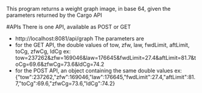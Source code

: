 This program returns a weight graph image, in base 64, given the parameters returned by the Cargo API

#APIs
There is one API, available as POST or GET
- http://localhost:8081/api/graph
The parameters are
- for the GET API, the double values of tow, zfw, law, fwdLimit, aftLimit, toCg, zfwCg, ldCg
ex:  tow=237262&zfw=169046&law=176645&fwdLimit=27.4&aftLimit=81.7&toCg=69.6&zfwCg=73.6&ldCg=74.2
- for the POST API, an object containing the same double values
ex: {"tow":237262,"zfw":169046,"law":176645,"fwdLimit":27.4,"aftLimit":81.7,"toCg":69.6,"zfwCg=73.6,"ldCg":74.2} 
